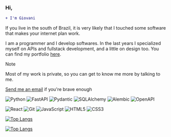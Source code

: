 ### Hi,
```diff 
+ I'm Giovani
```

If you live in the south of Brazil, it is very likely that I touched some software that makes your internet plan work.

I am a programmer and I develop softwares. In the last years I specialized myself on APIs and fullstack development, and a little on design too. 
You can find my portfolio [here](https://dlgiovani.github.io/).


> [!NOTE]
> Most of my work is private, so you can get to know me more by talking to me. 

[Send me an email](mailto:gdrosdalima@gmail.com) if you're brave enough


![Python](https://img.shields.io/badge/Python-3e3eaf?style=for-the-badge&logo=python&logoColor=fbfb11)
![FastAPI](https://img.shields.io/badge/FastAPI-002200?style=for-the-badge&logo=fastapi&logoColor=009485)
![Pydantic](https://img.shields.io/badge/Pydantic-1d0214?style=for-the-badge&logo=pydantic&logoColor=e520e9)
![SQLAlchemy](https://img.shields.io/badge/SQL_Alchemy-770202?style=for-the-badge&logo=sqlalchemy&logoColor=dedede)
![Alembic](https://img.shields.io/badge/Alembic-030303?style=for-the-badge&logo=alembic&logoColor=303030)
![OpenAPI](https://img.shields.io/badge/Openapi-173647?style=for-the-badge&logo=openapi&logoColor=85ea2d)

![React](https://img.shields.io/badge/React-20232A?style=for-the-badge&logo=react&logoColor=61DAFB)
![Git](https://img.shields.io/badge/Github-0e000e?style=for-the-badge&logo=git&logoColor=773366)
![JavaScript](https://img.shields.io/badge/JavaScript-F7DF1E?style=for-the-badge&logo=javascript&logoColor=000)
![HTML5](https://img.shields.io/badge/HTML5-E34F26?style=for-the-badge&logo=html5&logoColor=white) 
![CSS3](https://img.shields.io/badge/CSS3-1572B6?style=for-the-badge&logo=css3&logoColor=white) 

<!--
[![Anurag's GitHub stats](https://github-readme-stats.vercel.app/api?username=dlgiovani&count_private=true&theme=aura&show_icons=true#gh-dark-mode-only)](https://dlgiovani.github.io#gh-dark-mode-only)-->
[![Top Langs](https://github-readme-stats.vercel.app/api/top-langs/?username=dlgiovani&layout=compact&theme=aura&show_icons=true&langs_count=10#gh-dark-mode-only)](https://dlgiovani.github.io#gh-dark-mode-only)
<!--
[![Anurag's GitHub stats](https://github-readme-stats.vercel.app/api?username=dlgiovani&count_private=true&theme=buefy&show_icons=true#gh-light-mode-only)](https://dlgiovani.github.io#gh-light-mode-only)-->
[![Top Langs](https://github-readme-stats.vercel.app/api/top-langs/?username=dlgiovani&layout=compact&show_icons=true&langs_count=10#gh-light-mode-only)](https://dlgiovani.github.io#gh-light-mode-only)
